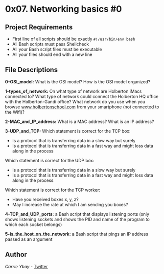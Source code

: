 # 0x07. Networking basics #0
## Project Requirements
- First line of all scripts should be exactly `#!/usr/bin/env bash`
- All Bash scripts must pass Shellcheck
- All your Bash script files must be executable
- All your files should end with a new line

## File Descriptions
**0-OSI_model:** What is the OSI model? How is the OSI model organized?

**1-types_of_network:** On what type of network are Holberton iMacs connected to? What type of network could connect the Holberton HQ office with the Holberton-Gandi office? What network do you use when you browse www.holbertonschool.com from your smartphone (not connected to the Wifi)?

**2-MAC_and_IP_address:** What is a MAC address? What is an IP address?

**3-UDP_and_TCP:** Which statement is correct for the TCP box:
- Is a protocol that is transferring data in a slow way but surely
- Is a protocol that is transferring data in a fast way and might loss data along in the process

Which statement is correct for the UDP box:
- Is a protocol that is transferring data in a slow way but surely
- Is a protocol that is transferring data in a fast way and might loss data along in the process

Which statement is correct for the TCP worker:
- Have you received boxes x, y, z?
- May I increase the rate at which I am sending you boxes?

**4-TCP_and_UDP_ports:** a Bash script that displays listening ports (only shows listening sockets and shows the PID and name of the program to which each socket belongs)

**5-is_the_host_on_the_network:** a Bash script that pings an IP address passed as an argument

## Author
*Carrie Ybay* - [Twitter](http://twitter.com/hicarrie_)